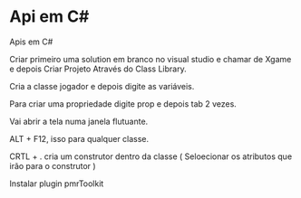 # Api em C#
Apis em C#

Criar primeiro uma solution em branco no visual studio e chamar de Xgame e depois Criar Projeto Através do Class Library.

Cria a classe jogador e depois digite as variáveis.

Para criar uma propriedade digite prop e depois tab 2 vezes.

Vai abrir a tela numa janela flutuante.

ALT + F12, isso para qualquer classe.

CRTL + . cria um construtor dentro da classe ( Seloecionar os atributos que irão para o construtor )

Instalar plugin pmrToolkit








